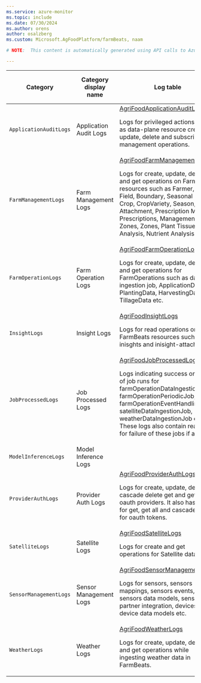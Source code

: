 ```yaml
---
ms.service: azure-monitor
ms.topic: include
ms.date: 07/30/2024
ms.author: orens
author: osalzberg
ms.custom: Microsoft.AgFoodPlatform/farmBeats, naam

# NOTE:  This content is automatically generated using API calls to Azure. Any edits made on these files will be overwritten in the next run of the script. 

---
```

  
  
|Category|Category display name| Log table| [Supports basic log plan](/azure/azure-monitor/logs/basic-logs-configure?tabs=portal-1#compare-the-basic-and-analytics-log-data-plans)|[Supports ingestion-time transformation](/azure/azure-monitor/essentials/data-collection-transformations)| Example queries |Costs to export|
|---|---|---|---|---|---|---|
|`ApplicationAuditLogs` |Application Audit Logs |[AgriFoodApplicationAuditLogs](/azure/azure-monitor/reference/tables/agrifoodapplicationauditlogs)<p>Logs for privileged actions such as data-plane resource create, update, delete and subscription management operations.|No|No|[Queries](/azure/azure-monitor/reference/queries/agrifoodapplicationauditlogs)|Yes |
|`FarmManagementLogs` |Farm Management Logs |[AgriFoodFarmManagementLogs](/azure/azure-monitor/reference/tables/agrifoodfarmmanagementlogs)<p>Logs for create, update, delete and get operations on FarmBeats resources such as Farmer, Farm, Field, Boundary, Seasonal Field, Crop, CropVariety, Season, Attachment, Prescription Maps, Prescriptions, Management Zones, Zones, Plant Tissue Analysis, Nutrient Analysis etc.|No|No|[Queries](/azure/azure-monitor/reference/queries/agrifoodfarmmanagementlogs)|Yes |
|`FarmOperationLogs` |Farm Operation Logs |[AgriFoodFarmOperationLogs](/azure/azure-monitor/reference/tables/agrifoodfarmoperationlogs)<p>Logs for create, update, delete and get operations for FarmOperations such as data ingestion job, ApplicationData, PlantingData, HarvestingData, TillageData etc.|No|No||Yes |
|`InsightLogs` |Insight Logs |[AgriFoodInsightLogs](/azure/azure-monitor/reference/tables/agrifoodinsightlogs)<p>Logs for read operations on FarmBeats resources such as inisghts and inisight-attachments.|No|No||Yes |
|`JobProcessedLogs` |Job Processed Logs |[AgriFoodJobProcessedLogs](/azure/azure-monitor/reference/tables/agrifoodjobprocessedlogs)<p>Logs indicating success or failure of job runs for farmOperationDataIngestionJob, farmOperationPeriodicJob, farmOperationEventHandlingJob, satelliteDataIngestionJob, weatherDataIngestionJob etc. These logs also contain reasons for failure of these jobs if any.|No|No|[Queries](/azure/azure-monitor/reference/queries/agrifoodjobprocessedlogs)|Yes |
|`ModelInferenceLogs` |Model Inference Logs ||No|No||Yes |
|`ProviderAuthLogs` |Provider Auth Logs |[AgriFoodProviderAuthLogs](/azure/azure-monitor/reference/tables/agrifoodproviderauthlogs)<p>Logs for create, update, delete, cascade delete get and get all for oauth providers. It also has logs for get, get all and cascade delete for oauth tokens.|No|No||Yes |
|`SatelliteLogs` |Satellite Logs |[AgriFoodSatelliteLogs](/azure/azure-monitor/reference/tables/agrifoodsatellitelogs)<p>Logs for create and get operations for Satellite data.|No|No||Yes |
|`SensorManagementLogs` |Sensor Management Logs |[AgriFoodSensorManagementLogs](/azure/azure-monitor/reference/tables/agrifoodsensormanagementlogs)<p>Logs for sensors, sensors mappings, sensors events, sensors data models, sensors partner integration, devices, device data models etc.|No|No||Yes |
|`WeatherLogs` |Weather Logs |[AgriFoodWeatherLogs](/azure/azure-monitor/reference/tables/agrifoodweatherlogs)<p>Logs for create, update, delete and get operations while ingesting weather data in FarmBeats.|No|No||Yes |